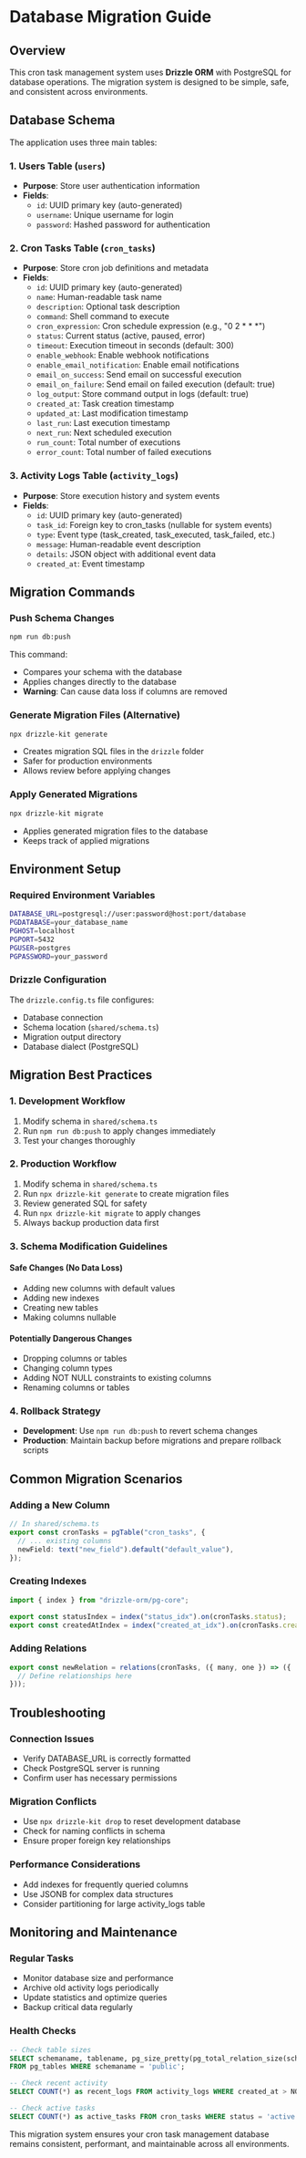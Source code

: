 # Database Migration Guide

## Overview

This cron task management system uses **Drizzle ORM** with PostgreSQL for database operations. The migration system is designed to be simple, safe, and consistent across environments.

## Database Schema

The application uses three main tables:

### 1. Users Table (`users`)
- **Purpose**: Store user authentication information
- **Fields**:
  - `id`: UUID primary key (auto-generated)
  - `username`: Unique username for login
  - `password`: Hashed password for authentication

### 2. Cron Tasks Table (`cron_tasks`)
- **Purpose**: Store cron job definitions and metadata
- **Fields**:
  - `id`: UUID primary key (auto-generated)
  - `name`: Human-readable task name
  - `description`: Optional task description
  - `command`: Shell command to execute
  - `cron_expression`: Cron schedule expression (e.g., "0 2 * * *")
  - `status`: Current status (active, paused, error)
  - `timeout`: Execution timeout in seconds (default: 300)
  - `enable_webhook`: Enable webhook notifications
  - `enable_email_notification`: Enable email notifications
  - `email_on_success`: Send email on successful execution
  - `email_on_failure`: Send email on failed execution (default: true)
  - `log_output`: Store command output in logs (default: true)
  - `created_at`: Task creation timestamp
  - `updated_at`: Last modification timestamp
  - `last_run`: Last execution timestamp
  - `next_run`: Next scheduled execution
  - `run_count`: Total number of executions
  - `error_count`: Total number of failed executions

### 3. Activity Logs Table (`activity_logs`)
- **Purpose**: Store execution history and system events
- **Fields**:
  - `id`: UUID primary key (auto-generated)
  - `task_id`: Foreign key to cron_tasks (nullable for system events)
  - `type`: Event type (task_created, task_executed, task_failed, etc.)
  - `message`: Human-readable event description
  - `details`: JSON object with additional event data
  - `created_at`: Event timestamp

## Migration Commands

### Push Schema Changes
```bash
npm run db:push
```
This command:
- Compares your schema with the database
- Applies changes directly to the database
- **Warning**: Can cause data loss if columns are removed

### Generate Migration Files (Alternative)
```bash
npx drizzle-kit generate
```
- Creates migration SQL files in the `drizzle` folder
- Safer for production environments
- Allows review before applying changes

### Apply Generated Migrations
```bash
npx drizzle-kit migrate
```
- Applies generated migration files to the database
- Keeps track of applied migrations

## Environment Setup

### Required Environment Variables
```bash
DATABASE_URL=postgresql://user:password@host:port/database
PGDATABASE=your_database_name
PGHOST=localhost
PGPORT=5432
PGUSER=postgres
PGPASSWORD=your_password
```

### Drizzle Configuration
The `drizzle.config.ts` file configures:
- Database connection
- Schema location (`shared/schema.ts`)
- Migration output directory
- Database dialect (PostgreSQL)

## Migration Best Practices

### 1. Development Workflow
1. Modify schema in `shared/schema.ts`
2. Run `npm run db:push` to apply changes immediately
3. Test your changes thoroughly

### 2. Production Workflow
1. Modify schema in `shared/schema.ts`
2. Run `npx drizzle-kit generate` to create migration files
3. Review generated SQL for safety
4. Run `npx drizzle-kit migrate` to apply changes
5. Always backup production data first

### 3. Schema Modification Guidelines

#### Safe Changes (No Data Loss)
- Adding new columns with default values
- Adding new indexes
- Creating new tables
- Making columns nullable

#### Potentially Dangerous Changes
- Dropping columns or tables
- Changing column types
- Adding NOT NULL constraints to existing columns
- Renaming columns or tables

### 4. Rollback Strategy
- **Development**: Use `npm run db:push` to revert schema changes
- **Production**: Maintain backup before migrations and prepare rollback scripts

## Common Migration Scenarios

### Adding a New Column
```typescript
// In shared/schema.ts
export const cronTasks = pgTable("cron_tasks", {
  // ... existing columns
  newField: text("new_field").default("default_value"),
});
```

### Creating Indexes
```typescript
import { index } from "drizzle-orm/pg-core";

export const statusIndex = index("status_idx").on(cronTasks.status);
export const createdAtIndex = index("created_at_idx").on(cronTasks.createdAt);
```

### Adding Relations
```typescript
export const newRelation = relations(cronTasks, ({ many, one }) => ({
  // Define relationships here
}));
```

## Troubleshooting

### Connection Issues
- Verify DATABASE_URL is correctly formatted
- Check PostgreSQL server is running
- Confirm user has necessary permissions

### Migration Conflicts
- Use `npx drizzle-kit drop` to reset development database
- Check for naming conflicts in schema
- Ensure proper foreign key relationships

### Performance Considerations
- Add indexes for frequently queried columns
- Use JSONB for complex data structures
- Consider partitioning for large activity_logs table

## Monitoring and Maintenance

### Regular Tasks
- Monitor database size and performance
- Archive old activity logs periodically
- Update statistics and optimize queries
- Backup critical data regularly

### Health Checks
```sql
-- Check table sizes
SELECT schemaname, tablename, pg_size_pretty(pg_total_relation_size(schemaname||'.'||tablename)) as size
FROM pg_tables WHERE schemaname = 'public';

-- Check recent activity
SELECT COUNT(*) as recent_logs FROM activity_logs WHERE created_at > NOW() - INTERVAL '24 hours';

-- Check active tasks
SELECT COUNT(*) as active_tasks FROM cron_tasks WHERE status = 'active';
```

This migration system ensures your cron task management database remains consistent, performant, and maintainable across all environments.